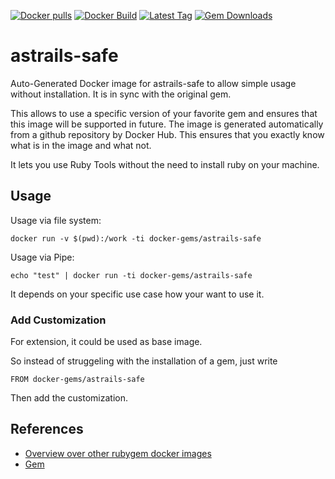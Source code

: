 [![Docker pulls](https://img.shields.io/docker/pulls/rubygem/astrails-safe.svg)](https://hub.docker.com/r/rubygem/astrails-safe/)
[![Docker Build](https://img.shields.io/docker/automated/rubygem/astrails-safe.svg)](https://hub.docker.com/r/rubygem/astrails-safe/)
[![Latest Tag](https://img.shields.io/github/tag/docker-rubygem/astrails-safe.svg)](https://hub.docker.com/r/rubygem/astrails-safe/)
[![Gem Downloads](https://img.shields.io/gem/dt/astrails-safe.svg)](https://rubygems.org/gems/astrails-safe/)
# astrails-safe

Auto-Generated Docker image for astrails-safe to allow simple usage without installation.
It is in sync with the original gem.

This allows to use a specific version of your favorite gem and ensures that this image will be supported in future.
The image is generated automatically from a github repository by Docker Hub.
This ensures that you exactly know what is in the image and what not.

It lets you use Ruby Tools without the need to install ruby on your machine.

## Usage

Usage via file system:

`docker run -v $(pwd):/work -ti docker-gems/astrails-safe`

Usage via Pipe:

`echo "test" | docker run -ti docker-gems/astrails-safe`

It depends on your specific use case how your want to use it.

### Add Customization

For extension, it could be used as base image.

So instead of struggeling with the installation of a gem, just write

`FROM docker-gems/astrails-safe`

Then add the customization.

## References

 - [Overview over other rubygem docker images](https://github.com/thinkbot/docker-rubygem)
 - [Gem](https://rubygems.org/gems/astrails-safe/)
